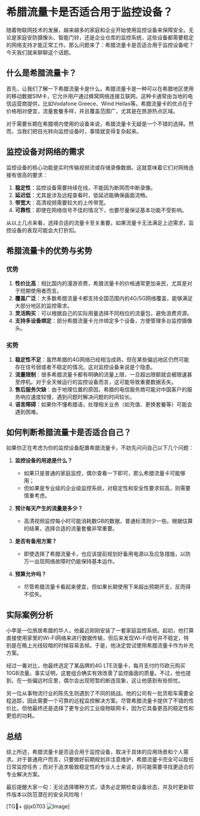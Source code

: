 # 希腊流量卡是否适合用于监控设备？

随着物联网技术的发展，越来越多的家庭和企业开始使用监控设备来保障安全。无论是家庭安防摄像头、智能门铃，还是企业仓库的监控系统，这些设备都需要稳定的网络支持才能正常工作。那么问题来了：希腊流量卡是否适合用于监控设备呢？今天我们就来聊聊这个话题。

## 什么是希腊流量卡？

首先，让我们了解一下希腊流量卡是什么。希腊流量卡是一种可以在希腊地区使用的移动数据SIM卡，它允许用户通过蜂窝网络连接互联网。这种卡通常由当地的电信运营商提供，比如Vodafone Greece、Wind Hellas等。希腊流量卡的优点在于价格相对便宜，流量套餐多样，并且覆盖范围广，尤其是在旅游热点区域。

对于需要长期在希腊境内使用的设备来说，希腊流量卡无疑是一个不错的选择。然而，当我们把目光转向监控设备时，事情就变得复杂起来。

## 监控设备对网络的需求

监控设备的核心功能是实时传输视频流或存储录像数据。这就意味着它们对网络连接有很高的要求：

1. **稳定性**：监控设备需要持续在线，不能因为断网而中断录像。
2. **延迟低**：尤其是涉及远程查看时，低延迟能确保画面流畅。
3. **带宽大**：高清视频需要较大的上传带宽。
4. **可靠性**：即使在网络信号不佳的情况下，也要尽量保证基本功能不受影响。

从以上几点来看，选择合适的流量卡至关重要。如果流量卡无法满足上述需求，监控设备的表现可能会大打折扣。

## 希腊流量卡的优势与劣势

### 优势

1. **性价比高**：相比国内的漫游资费，希腊流量卡的价格通常更加亲民，尤其是对于短期使用者而言。
2. **覆盖广泛**：大多数希腊流量卡都支持全国范围内的4G/5G网络覆盖，能够满足大部分地区的监控需求。
3. **灵活购买**：可以根据自己的实际用量选择不同档位的流量包，避免浪费资源。
4. **支持多设备绑定**：部分希腊流量卡允许绑定多个设备，方便管理多台监控摄像头。

### 劣势

1. **稳定性不足**：虽然希腊的4G网络已经相当成熟，但在某些偏远地区仍然可能存在信号弱或者不稳定的情况。这对监控设备来说是个隐患。
2. **流量限制**：很多希腊流量卡都有明确的流量上限，一旦超出限额就会被限速甚至停机。对于全天候运行的监控设备而言，这可能导致重要数据丢失。
3. **售后服务欠缺**：由于地理位置的原因，希腊的电信服务商可能对中国客户的服务响应速度较慢，遇到问题时解决问题的时间较长。
4. **语言障碍**：如果你不懂希腊语，处理相关业务（如充值、更换套餐等）可能会遇到困难。

## 如何判断希腊流量卡是否适合自己？

如果你正在考虑为你的监控设备配置希腊流量卡，不妨先问问自己以下几个问题：

1. **监控设备的用途是什么？**
   - 如果只是普通的家庭监控，偶尔查看一下即可，那么希腊流量卡可能够用；
   - 但如果是专业级的企业级监控系统，对稳定性和安全性要求较高，则需要慎重考虑。

2. **预计每天产生的流量是多少？**
   - 高清视频监控每小时可能消耗数GB的数据，普通标清则少一些。根据估算的结果，选择合适的流量套餐非常重要。

3. **是否有备用方案？**
   - 即使选择了希腊流量卡，也应该提前规划好备用电源以及应急措施，以防万一出现网络故障时仍能保持基本运作。

4. **预算允许吗？**
   - 尽管希腊流量卡看起来便宜，但如果长期使用下来超出预期开支，反而得不偿失。

## 实际案例分析

小李是一位旅居希腊的华人，他最近刚刚安装了一套家庭监控系统。起初，他打算直接使用家里的Wi-Fi网络来进行数据传输，但后来发现Wi-Fi信号并不稳定，特别是在晚上光线较暗的时候容易丢帧。于是，他决定尝试使用希腊流量卡作为补充方案。

经过一番对比，他最终选定了某品牌的4G LTE流量卡，每月支付约15欧元购买10GB流量。事实证明，这套组合确实有效改善了监控画面的质量。不过，他也提到，在一些偏远村庄里，偶尔会出现短暂的断连现象，这让他感到有些担忧。

另一位从事物流行业的陈先生则遇到了不同的挑战。他的公司有一批货柜车需要全程追踪，因此需要一个可靠的远程监控解决方案。尽管希腊流量卡提供了不错的性价比，但他最终还是选择了更专业的工业级物联网卡，因为它具备更高的稳定性和更低的功耗。

## 总结

综上所述，希腊流量卡是否适合用于监控设备，取决于具体的应用场景和个人需求。对于普通用户而言，只要做好前期规划并注意维护，希腊流量卡完全可以胜任日常监控任务；而对于追求极致稳定性的专业人士来说，则可能需要寻找更适合的专业解决方案。

最后提醒大家一句：无论选择哪种方式，请务必定期检查设备状态，并及时更新软件版本以防范潜在的安全风险哦！

[TG💪+ @jx0703 ![Image](https://github.com/user-attachments/assets/dbca1d08-cadb-493c-b0ec-ad6f7a83f270)]